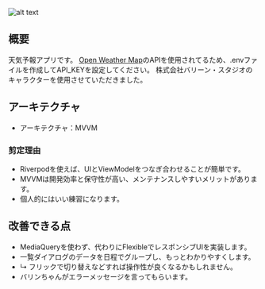 ![alt text](https://github.com/GouZenKun/WeatherApp/edit/main/assets/images/screenshot.png?raw=true)

## 概要
天気予報アプリです。
[Open Weather Map](https://openweathermap.org/)のAPIを使用されてるため、.envファイルを作成してAPI_KEYを設定してください。
株式会社バリーン・スタジオのキャラクターを使用させていただきました。

## アーキテクチャ
* アーキテクチャ：MVVM

### 剪定理由

* Riverpodを使えば、UIとViewModelをつなぎ合わせることが簡単です。
* MVVMは開発効率と保守性が高い、メンテナンスしやすいメリットがあります。
* 個人的にはいい練習になります。

## 改善できる点

* MediaQueryを使わず、代わりにFlexibleでレスポンシブUIを実装します。
* 一覧ダイアログのデータを日程でグループし、もっとわかりやすくします。
* ↳ フリックで切り替えなどすれば操作性が良くなるかもしれません。
* バリンちゃんがエラーメッセージを言ってもらいます。
